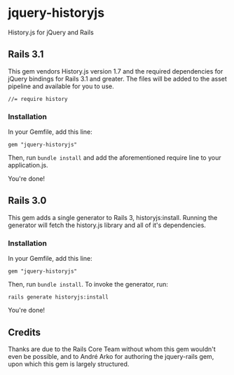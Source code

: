 # jquery-historyjs

History.js for jQuery and Rails

## Rails 3.1

This gem vendors History.js version 1.7 and the required dependencies for jQuery bindings for Rails 3.1 and greater.  The files will be added to the asset pipeline and available for you to use.

    //= require history

### Installation

In your Gemfile, add this line:

    gem "jquery-historyjs"

Then, run `bundle install` and add the aforementioned require line to your application.js.

You're done!

## Rails 3.0

This gem adds a single generator to Rails 3, historyjs:install. Running the generator will fetch the history.js library and all of it's dependencies.

### Installation

In your Gemfile, add this line:

    gem "jquery-historyjs"

Then, run `bundle install`. To invoke the generator, run:

    rails generate historyjs:install

You're done!

## Credits

Thanks are due to the Rails Core Team without whom this gem wouldn't even be possible, and to André Arko for authoring the jquery-rails gem, upon which this gem is largely structured.
